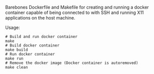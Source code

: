 Barebones Dockerfile and Makefile for creating and running a docker container capable of being connected to with SSH and running X11 applications on the host machine.

Usage:

```shell
# Build and run docker container
make
# Build docker container
make build
# Run docker container
make run
# Remove the docker image (Docker container is autoremoved)
make clean
```
